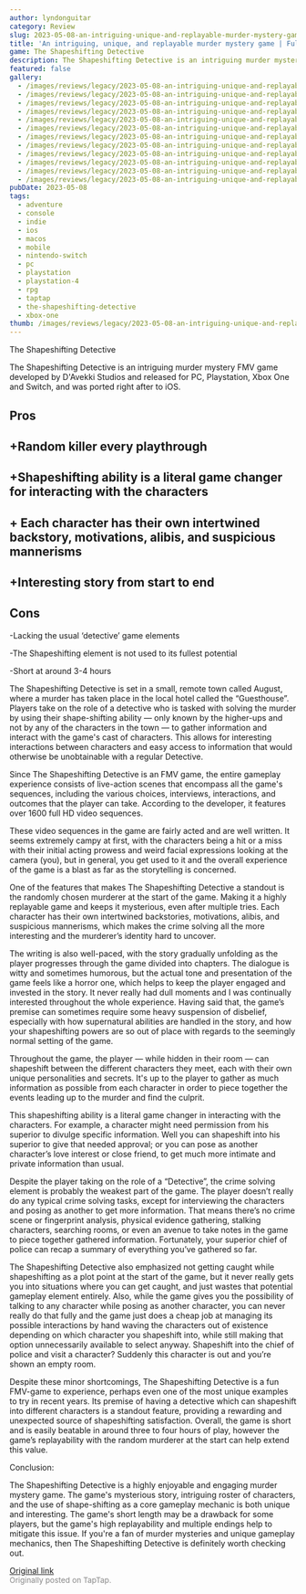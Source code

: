 ```yaml
---
author: lyndonguitar
category: Review
slug: 2023-05-08-an-intriguing-unique-and-replayable-murder-mystery-game-full-review-the-shapeshifting-de
title: 'An intriguing, unique, and replayable murder mystery game | Full Review: The Shapeshifting Detective'
game: The Shapeshifting Detective
description: The Shapeshifting Detective is an intriguing murder mystery FMV game  developed by D'Avekki Studios and released for PC, Playstation, Xbox One and Switch, and was ported right after to iOS.
featured: false
gallery:
  - /images/reviews/legacy/2023-05-08-an-intriguing-unique-and-replayable-murder-mystery-game--full-review-the-shapeshifting-de-0.avif
  - /images/reviews/legacy/2023-05-08-an-intriguing-unique-and-replayable-murder-mystery-game--full-review-the-shapeshifting-de-1.avif
  - /images/reviews/legacy/2023-05-08-an-intriguing-unique-and-replayable-murder-mystery-game--full-review-the-shapeshifting-de-2.avif
  - /images/reviews/legacy/2023-05-08-an-intriguing-unique-and-replayable-murder-mystery-game--full-review-the-shapeshifting-de-3.avif
  - /images/reviews/legacy/2023-05-08-an-intriguing-unique-and-replayable-murder-mystery-game--full-review-the-shapeshifting-de-4.avif
  - /images/reviews/legacy/2023-05-08-an-intriguing-unique-and-replayable-murder-mystery-game--full-review-the-shapeshifting-de-5.avif
  - /images/reviews/legacy/2023-05-08-an-intriguing-unique-and-replayable-murder-mystery-game--full-review-the-shapeshifting-de-6.avif
  - /images/reviews/legacy/2023-05-08-an-intriguing-unique-and-replayable-murder-mystery-game--full-review-the-shapeshifting-de-7.avif
  - /images/reviews/legacy/2023-05-08-an-intriguing-unique-and-replayable-murder-mystery-game--full-review-the-shapeshifting-de-8.avif
  - /images/reviews/legacy/2023-05-08-an-intriguing-unique-and-replayable-murder-mystery-game--full-review-the-shapeshifting-de-9.avif
  - /images/reviews/legacy/2023-05-08-an-intriguing-unique-and-replayable-murder-mystery-game--full-review-the-shapeshifting-de-10.avif
  - /images/reviews/legacy/2023-05-08-an-intriguing-unique-and-replayable-murder-mystery-game--full-review-the-shapeshifting-de-11.avif
pubDate: 2023-05-08
tags:
  - adventure
  - console
  - indie
  - ios
  - macos
  - mobile
  - nintendo-switch
  - pc
  - playstation
  - playstation-4
  - rpg
  - taptap
  - the-shapeshifting-detective
  - xbox-one
thumb: /images/reviews/legacy/2023-05-08-an-intriguing-unique-and-replayable-murder-mystery-game--full-review-the-shapeshifting-de-0.avif
---
```


The Shapeshifting Detective

The Shapeshifting Detective is an intriguing murder mystery FMV game  developed by D'Avekki Studios and released for PC, Playstation, Xbox One and Switch, and was ported right after to iOS.




## Pros



## +Random killer every playthrough


## +Shapeshifting ability is a literal game changer for interacting with the characters


## + Each character has their own intertwined backstory, motivations, alibis, and suspicious mannerisms


## +Interesting story from start to end




## Cons


-Lacking the usual ‘detective’ game elements

-The Shapeshifting element is not used to its fullest potential

-Short at around 3-4 hours

The Shapeshifting Detective is set in a small, remote town called August, where a murder has taken place in the local hotel called the “Guesthouse”. Players take on the role of a detective who is tasked with solving the murder by using their shape-shifting ability — only known by the higher-ups and not by any of the characters in the town — to gather information and interact with the game's cast of characters. This allows for interesting interactions between characters and easy access to information that would otherwise be unobtainable with a regular Detective.

Since The Shapeshifting Detective is an FMV game, the entire gameplay experience consists of live-action scenes that encompass all the game's sequences, including the various choices, interviews, interactions, and outcomes that the player can take. According to the developer, it features over 1600 full HD video sequences.

These video sequences in the game are fairly acted and are well written. It seems extremely campy at first, with the characters being a hit or a miss with their initial acting prowess and weird facial expressions looking at the camera (you), but in general, you get used to it and the overall experience of the game is a blast as far as the storytelling is concerned.

One of the features that makes The Shapeshifting Detective a standout is the randomly chosen murderer at the start of the game. Making it a highly replayable game and keeps it mysterious, even after multiple tries. Each character has their own intertwined backstories, motivations, alibis, and suspicious mannerisms, which makes the crime solving all the more interesting and the murderer’s identity hard to uncover.

The writing is also well-paced, with the story gradually unfolding as the player progresses through the game divided into chapters. The dialogue is witty and sometimes humorous, but the actual tone and presentation of the game feels like a horror one, which helps to keep the player engaged and invested in the story. It never really had dull moments and I was continually interested throughout the whole experience. Having said that, the game’s premise can sometimes require some heavy suspension of disbelief, especially with how supernatural abilities are handled in the story, and how your shapeshifting powers are so out of place with regards to the seemingly normal setting of the game.

Throughout the game, the player — while hidden in their room — can shapeshift between the different characters they meet, each with their own unique personalities and secrets. It's up to the player to gather as much information as possible from each character in order to piece together the events leading up to the murder and find the culprit.

This shapeshifting ability is a literal game changer in interacting with the characters. For example, a character might need permission from his superior to divulge specific information. Well you can shapeshift into his superior to give that needed approval; or you can pose as another character’s love interest or close friend, to get much more intimate and private information than usual.

Despite the player taking on the role of a “Detective”, the crime solving element is probably the weakest part of the game. The player doesn’t really do any typical crime solving tasks, except for interviewing the characters and posing as another to get more information. That means there’s no crime scene or fingerprint analysis, physical evidence gathering, stalking characters, searching rooms, or even an avenue to take notes in the game to piece together gathered information. Fortunately, your superior chief of police can recap a summary of everything you’ve gathered so far.

The Shapeshifting Detective also emphasized not getting caught while shapeshifting as a plot point at the start of the game, but it never really gets you into situations where you can get caught, and just wastes that potential gameplay element entirely. Also, while the game gives you the possibility of talking to any character while posing as another character, you can never really do that fully and the game just does a cheap job at managing its possible interactions by hand waving the characters out of existence depending on which character you shapeshift into, while still making that option unnecessarily available to select anyway. Shapeshift into the chief of police and visit a character? Suddenly this character is out and you’re shown an empty room.

Despite these minor shortcomings, The Shapeshifting Detective is a fun FMV-game to experience, perhaps even one of the most unique examples to try in recent years. Its premise of having a detective which can shapeshift into different characters is a standout feature, providing a rewarding and unexpected source of shapeshifting satisfaction. Overall, the game is short and is easily beatable in around three to four hours of play, however the game’s replayability with the random murderer at the start can help extend this value.

Conclusion:

The Shapeshifting Detective is a highly enjoyable and engaging murder mystery game. The game's mysterious story, intriguing roster of characters, and the use of shape-shifting as a core gameplay mechanic is both unique and interesting. The game's short length may be a drawback for some players, but the game's high replayability and multiple endings help to mitigate this issue. If you're a fan of murder mysteries and unique gameplay mechanics, then The Shapeshifting Detective is definitely worth checking out.

[Original link](https://www.taptap.io/post/5375160)<br><span style="font-size: 0.95em; color: #888;">Originally posted on TapTap.</span>